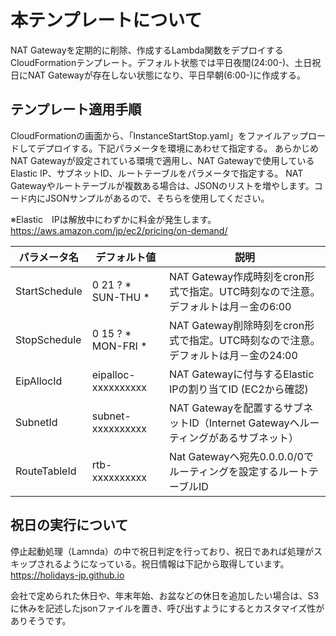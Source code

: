 # 本テンプレートについて

NAT Gatewayを定期的に削除、作成するLambda関数をデプロイするCloudFormationテンプレート。デフォルト状態では平日夜間(24:00-)、土日祝日にNAT Gatewayが存在しない状態になり、平日早朝(6:00-)に作成する。

## テンプレート適用手順

CloudFormationの画面から、「InstanceStartStop.yaml」をファイルアップロードしてデプロイする。下記パラメータを環境にあわせて指定する。
あらかじめNAT Gatewayが設定されている環境で適用し、NAT Gatewayで使用しているElastic  IP、サブネットID、ルートテーブルをパラメータで指定する。
NAT Gatewayやルートテーブルが複数ある場合は、JSONのリストを増やします。コード内にJSONサンプルがあるので、そちらを使用してください。

※Elastic　IPは解放中にわずかに料金が発生します。
https://aws.amazon.com/jp/ec2/pricing/on-demand/

| パラメータ名 | デフォルト値 | 説明 |
| ------------- | ------------- | ------------- |
| StartSchedule | 0 21 ? * SUN-THU * | NAT Gateway作成時刻をcron形式で指定。UTC時刻なので注意。デフォルトは月－金の6:00 |
| StopSchedule | 0 15 ? * MON-FRI * | NAT Gateway削除時刻をcron形式で指定。UTC時刻なので注意。デフォルトは月－金の24:00 |
| EipAllocId | eipalloc-xxxxxxxxxx | NAT Gatewayに付与するElastic IPの割り当てID (EC2から確認)|
| SubnetId | subnet-xxxxxxxxxx | NAT Gatewayを配置するサブネットID（Internet Gatewayへルーティングがあるサブネット） |
| RouteTableId | rtb-xxxxxxxxxx | Nat Gatewayへ宛先0.0.0.0/0でルーティングを設定するルートテーブルID |

## 祝日の実行について

停止起動処理（Lamnda）の中で祝日判定を行っており、祝日であれば処理がスキップされるようになっている。祝日情報は下記から取得しています。
https://holidays-jp.github.io

会社で定められた休日や、年末年始、お盆などの休日を追加したい場合は、S3に休みを記述したjsonファイルを置き、呼び出すようにするとカスタマイズ性がありそうです。
